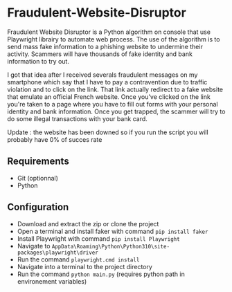 # Fraudulent-Website-Disruptor

Fraudulent Website Disruptor is a Python algorithm on console that use Playwright librairy to automate web process. The use of the algorithm is to send mass fake information to a phishing website to undermine their activity. Scammers will have thousands of fake identity and bank information to try out.

I got that idea after I received severals fraudulent messages on my smartphone which say that I have to pay a contravention due to traffic violation and to click on the link. That link actually redirect to a fake website that emulate an official French website. Once you've clicked on the link you're taken to a page where you have to fill out forms with your personal identity and bank information. Once you get trapped, the scammer will try to do some illegal transactions with your bank card.

Update : the website has been downed so if you run the script you will probably have 0% of succes rate

## Requirements
- Git (optionnal)
- Python

## Configuration
- Download and extract the zip or clone the project
- Open a terminal and install faker with command `pip install faker`
- Install Playwright with command `pip install Playwright`
- Navigate to `AppData\Roaming\Python\Python310\site-packages\playwright\driver`
- Run the command `playwright.cmd install`
- Navigate into a terminal to the project directory
- Run the command `python main.py` (requires python path in environement variables)